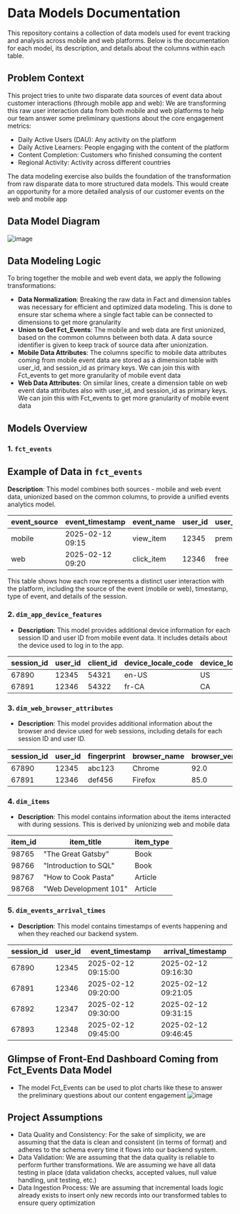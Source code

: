 # Data Models Documentation

This repository contains a collection of data models used for event tracking and analysis across mobile and web platforms. Below is the documentation for each model, its description, and details about the columns within each table.

## Problem Context

This project tries to unite two disparate data sources of event data about customer interactions (through mobile app and web): We are transforming this raw user interaction data from both mobile and web platforms to help our team answer some preliminary questions about the core engagement metrics:

- Daily Active Users (DAU): Any activity on the platform
- Daily Active Learners: People engaging with the content of the platform
- Content Completion: Customers who finished consuming the content
- Regional Activity: Activity across different countries

The data modeling exercise also builds the foundation of the transformation from raw disparate data to more structured data models. This would create an opportunity for a more detailed analysis of our customer events on the web and mobile app 

## Data Model Diagram

![image](https://github.com/user-attachments/assets/c6558f19-6f6f-471c-b0aa-5ccc9f709c24)


## Data Modeling Logic

To bring together the mobile and web event data, we apply the following transformations:

- **Data Normalization**: Breaking the raw data in Fact and dimension tables was necessary for efficient and optimized data modeling. This is done to ensure star schema where a single fact table can be connected to dimensions to get more granularity
- **Union to Get Fct_Events**: The mobile and web data are first unionized, based on the common columns between both data. A data source identifier is given to keep track of source data after unionization. 
- **Mobile Data Attributes**: The columns specific to mobile data attributes coming from mobile event data are stored as a dimension table with user_id, and session_id as primary keys. We can join this with Fct_events to get more granularity of mobile event data
- **Web Data Attributes**: On similar lines, create a dimension table on web event data attributes also with user_id, and session_id as primary keys. We can join this with Fct_events to get more granularity of mobile event data

## Models Overview

### 1. `fct_events`
## Example of Data in `fct_events`
 **Description**: This model combines both sources - mobile and web event data, unionized based on the common columns, to provide a unified events analytics model.


| event_source | event_timestamp  | event_name | user_id | user_access_type | session_id | country_code | item_id |
|--------------|------------------|------------|---------|------------------|------------|--------------|---------|
| mobile       | 2025-02-12 09:15 | view_item  | 12345   | premium          | 67890      | US           | 98765   |
| web          | 2025-02-12 09:20 | click_item | 12346   | free             | 67891      | CA           | 98766   |

This table shows how each row represents a distinct user interaction with the platform, including the source of the event (mobile or web), timestamp, type of event, and details of the session.

### 2. `dim_app_device_features`
- **Description**: This model provides additional device information for each session ID and user ID from mobile event data. It includes details about the device used to log in to the app.



| session_id | user_id | client_id | device_locale_code | device_locale_country | device_locale_language | device_platform_name | event_version | device_make | application_version_code | application_version_name |
|------------|---------|-----------|--------------------|-----------------------|------------------------|----------------------|---------------|-------------|--------------------------|--------------------------|
| 67890      | 12345   | 54321     | en-US              | US                    | English                | Android              | 1.0           | Samsung     | 15                       | 1.2.3                    |
| 67891      | 12346   | 54322     | fr-CA              | CA                    | French                 | iOS                  | 1.2           | Apple       | 17                       | 1.3.0                    |


### 3. `dim_web_browser_attributes`
- **Description**: This model provides additional information about the browser and device used for web sessions, including details for each session ID and user ID.



| session_id | user_id | fingerprint | browser_name | browser_version | language | screen_resolution | device_type | cookies_enabled | referrer |
|------------|---------|-------------|--------------|-----------------|----------|-------------------|-------------|-----------------|----------|
| 67890      | 12345   | abc123      | Chrome       | 92.0            | en-US    | 1920x1080         | Desktop     | 1               | google.com |
| 67891      | 12346   | def456      | Firefox      | 85.0            | fr-CA    | 1366x768          | Mobile      | 0               | facebook.com |
 

### 4. `dim_items`
- **Description**: This model contains information about the items interacted with during sessions. This is derived by unionizing web and mobile data



| item_id | item_title            | item_type |
|---------|-----------------------|-----------|
| 98765   | "The Great Gatsby"     | Book      |
| 98766   | "Introduction to SQL"  | Book      |
| 98767   | "How to Cook Pasta"    | Article   |
| 98768   | "Web Development 101"  | Article   |


### 5. `dim_events_arrival_times`
- **Description**: This model contains timestamps of events happening and when they reached our backend system.


| session_id | user_id | event_timestamp      | arrival_timestamp   |
|------------|---------|----------------------|---------------------|
| 67890      | 12345   | 2025-02-12 09:15:00  | 2025-02-12 09:16:30 |
| 67891      | 12346   | 2025-02-12 09:20:00  | 2025-02-12 09:21:05 |
| 67892      | 12347   | 2025-02-12 09:30:00  | 2025-02-12 09:31:15 |
| 67893      | 12348   | 2025-02-12 09:45:00  | 2025-02-12 09:46:45 |


  


## Glimpse of Front-End Dashboard Coming from Fct_Events Data Model
- The model Fct_Events can be used to plot charts like these to answer the preliminary questions about our content engagement 
![image](https://github.com/user-attachments/assets/37e79b14-1420-4e0d-8ff9-84bf5489340d)


## Project Assumptions
- Data Quality and Consistency: For the sake of simplicity, we are assuming that the data is clean and consistent (in terms of format) and adheres to the schema every time it flows into our backend system.
- Data Validation: We are assuming that the data quality is reliable to perform further transformations. We are assuming we have all data testing in place (data validation checks, accepted values, null value handling, unit testing, etc.)
- Data Ingestion Process: We are assuming that incremental loads logic already exists to insert only new records into our transformed tables to ensure query optimization
  
